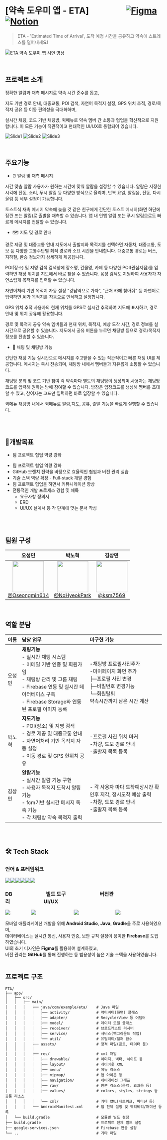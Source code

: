 # [약속 도우미 앱 - ETA]&nbsp;&nbsp;&nbsp;&nbsp;&nbsp;&nbsp;&nbsp;&nbsp;&nbsp;&nbsp;&nbsp;&nbsp;&nbsp;&nbsp;&nbsp;&nbsp;&nbsp;&nbsp;[![Figma](https://img.shields.io/badge/Figma-약속도우미앱-FF7262?style=for-the-badge&logo=figma&logoColor=white)](https://www.figma.com/design/00yGg5GKB3haVEu9ZZZyWh/%EC%95%BD%EC%86%8D%EB%8F%84%EC%9A%B0%EB%AF%B8%EC%95%B1?node-id=149-2&p=f&t=3bpw0sHgSvLQc0S7-0)[![Notion](https://img.shields.io/badge/Notion-약속도우미앱-000000?style=for-the-badge&logo=notion&logoColor=white)](https://www.notion.so/1d501448704d8000bb1dd712c8a95f23)

> ETA - 'Estimated Time of Arrival', 도착 예정 시간을 공유하고 약속에 스트레스를 덜어내세요!

[![ETA 약속 도우미 앱 시연 영상](https://raw.githubusercontent.com/Oseongmin614/ETA/main/thumbnail.png)](https://www.youtube.com/watch?v=Xjpf-naRuzE)
<br>


<br>


## 프로젝트 소개
정확한 알람과 재촉 메시지로 약속 시간 준수를 돕고,

지도 기반 경로 안내, 대중교통, POI 검색, 자연어 목적지 설정, GPS 위치 추적, 경로/목적지 공유 등 이동 편의성을 극대화하며,

실시간 채팅, 코드 기반 채팅방, 퀵메뉴로 약속 멤버 간 소통과 협업을 혁신적으로 지원합니다.
이 모든 기능이 직관적이고 현대적인 UI/UX로 통합되어 있습니다.

![Slide1](https://github.com/user-attachments/assets/eef59dea-d7ed-46d1-88c5-e9b75590b832)
![Slide2](https://github.com/user-attachments/assets/d4fe6c8e-ae4a-4d3c-b0f1-f3bef1e47b2e)
![Slide3](https://github.com/user-attachments/assets/7c85160c-9ecf-45db-a7a6-47bf10431f43)

<br>

## 주요기능

-  ⏰ 알람 및 재촉 메시지<br>

시간 맞춤 알람
사용자가 원하는 시간에 맞춰 알람을 설정할 수 있습니다.
알람은 지정한 시각에 진동, 소리, 푸시 알림 등 다양한 방식으로 울리며, 반복 요일, 알림음, 진동, 다시 울림 등 세부 설정이 가능합니다.

토스트식 재촉 메시지
약속에 늦을 것 같은 친구에게 간단한 토스트 메시지(화면 하단에 잠깐 뜨는 알림)로 출발을 재촉할 수 있습니다.
앱 내 인앱 알림 또는 푸시 알림으로도 빠르게 메시지를 전달할 수 있습니다.
<br>
- 🗺️ 지도 및 경로 안내<br>

경로 제공 및 대중교통 안내
지도에서 출발지와 목적지를 선택하면 자동차, 대중교통, 도보 등 다양한 교통수단별 최적 경로와 소요 시간을 안내합니다.
대중교통 경로는 버스, 지하철, 환승 정보까지 상세하게 제공됩니다.

POI(장소) 및 지명 검색
검색창에 장소명, 건물명, 카페 등 다양한 POI(관심지점)를 입력하면 해당 위치를 지도에서 바로 찾을 수 있습니다.
음성 검색도 지원하여 사용자가 자연스럽게 목적지를 입력할 수 있습니다.

자연어처리 기반 목적지 자동 설정
"강남역으로 가자", "근처 카페 찾아줘" 등 자연어로 입력하면 AI가 목적지를 자동으로 인식하고 설정합니다.

GPS 위치 추적
사용자의 현재 위치를 GPS로 실시간 추적하여 지도에 표시하고, 경로 안내 및 위치 공유에 활용합니다.

경로 및 목적지 공유
약속 멤버들과 현재 위치, 목적지, 예상 도착 시간, 경로 정보를 실시간으로 공유할 수 있습니다.
지도에서 공유 버튼을 누르면 채팅방 등으로 경로/목적지 정보를 전송할 수 있습니다.
<br>

- 💬 채팅 및 채팅방 기능<br>

간단한 채팅 기능
실시간으로 메시지를 주고받을 수 있는 직관적이고 빠른 채팅 UI를 제공합니다.
메시지는 즉시 전송되며, 채팅방 내에서 멤버들과 자유롭게 소통할 수 있습니다.

채팅방 분리 및 코드 기반 참여
각 약속마다 별도의 채팅방이 생성되며,사용자는 채팅방 코드를 입력해 원하는 방에 참여할 수 있습니다.
방장은 입장코드를 생성해 멤버를 초대할 수 있고, 참여자는 코드만 입력하면 바로 입장할 수 있습니다.

퀵메뉴
채팅방 내에서 퀵메뉴로 알람,지도, 공유, 출발 기능을 빠르게 실행할 수 있습니다.

  <br>
  <br>
  
## 🎯개발목표<br>

- 팀 프로젝트 협업 역량 강화
<ul>
  <li>팀 프로젝트 협업 역량 강화</li>
  <li>GitHub 브랜치 전략을 바탕으로 효율적인 협업과 버전 관리 실습</li>
  <li>기술 스택 역량 확장 - Full-stack 개발 경험</li>
  <li>팀 프로젝트 협업을 하면서 커뮤니케이션 향상</li>
  <li>
    전통적인 개발 프로세스 경험 및 체득
    <ul>
      <li>요구사항 정의서</li>
      <li>ERD</li>
      <li>UI/UX 설계서 등 각 단계에 맞는 문서 작성</li>
    </ul>
  </li>
</ul>

<br>
<br>

## 팀원 구성

<div align="center">

| **오성민** | **박노혁** | **김상민** |
| :------: |  :------: | :------: | 
| [<img src="https://avatars.githubusercontent.com/u/201106691?v=4" height=100 width=100><br/> @Oseongmin614](https://github.com/Oseongmin614) | [<img src="https://avatars.githubusercontent.com/u/201468248?v=4" height=100 width=100><br/> @NoHyeokPark](https://github.com/NoHyeokPark) | [<img src="https://avatars.githubusercontent.com/u/204567107?v=4" height=100 width=100><br/> @ksm7569](https://github.com/ksm7569) |

</div>

<br>


## 역할 분담

| 이름 | 담당 업무 | 미구현 기능 |
| :--- | :--- | :--- |
| 오성민 |**채팅기능** <br> - 실시간 채팅 시스템 <br> - 이메일 기반 인증 및 회원가입 <br> - 채팅방 관리 및 그룹 채팅 <br> - Firebase 연동 및 실시간 데이터베이스 구축 <br> - Firebase Storage와 연동된 프로필 이미지 등록 |<br> -채팅방 프로필사진추가<br>-마이페이지 화면 추가<br>├─프로필 사진 변경<br>├─비밀번호 변경기능<br>└─회원탈퇴<br>약속시간까지 남은 시간 계산|
| 박노혁 |**지도기능** <br> - POI(장소) 및 지명 검색 <br> - 경로 제공 및 대중교통 안내 <br> - 자연어처리 기반 목적지 자동 설정 <br> -  이동 경로 및 GPS 현위치 공유 |<br> -프로필 사진 위치 마커<br>-차량, 도보 경로 안내<br>-출발지 목록 등록|
| 김상민 |**알람기능** <br> - 실시간 알람 기능 구현 <br> - 사용자 목적지 도착시 알림 기능 <br>- fcm기반 실시간 메시지 독촉 기능 <br> - 각 채팅방 약속 목적지 출력 |<br> - 각 사용자 마다 도착예상시간 확인후 지각, 정시도착 예상 출력 <br> -차량, 도보 경로 안내<br>-출발지 목록 등록 |
<br>
<br>

## 🛠️ Tech Stack

### 언어 & 프레임워크
<img src="https://img.shields.io/badge/Android%20Studio-3DDC84?style=for-the-badge&logo=android-studio&logoColor=white"><img src="https://img.shields.io/badge/Java-ED8B00?style=for-the-badge&logo=openjdk&logoColor=white"><img src="https://img.shields.io/badge/python-3776AB?style=for-the-badge&logo=python&logoColor=white"><img src="https://img.shields.io/badge/fastapi-009688?style=for-the-badge&logo=fastapi&logoColor=white"><img src="https://img.shields.io/badge/uvicorn-222222?style=for-the-badge&logo=uvicorn&logoColor=white"><img src="https://img.shields.io/badge/huggingface-FFD21F?style=for-the-badge&logo=huggingface&logoColor=black">

### DB&nbsp;&nbsp;&nbsp;&nbsp;&nbsp;&nbsp;&nbsp;&nbsp;&nbsp;&nbsp;&nbsp;&nbsp;&nbsp;&nbsp;&nbsp;&nbsp;&nbsp;&nbsp;&nbsp;&nbsp;&nbsp;&nbsp;&nbsp;&nbsp;&nbsp;&nbsp;&nbsp;&nbsp;빌드 도구&nbsp;&nbsp;&nbsp;&nbsp;&nbsp;&nbsp;&nbsp;&nbsp;&nbsp;&nbsp;&nbsp;&nbsp;&nbsp;&nbsp;&nbsp;&nbsp;&nbsp;&nbsp;&nbsp;&nbsp;&nbsp;&nbsp;&nbsp;&nbsp;&nbsp;&nbsp;&nbsp;&nbsp;버전관리&nbsp;&nbsp;&nbsp;&nbsp;&nbsp;&nbsp;&nbsp;&nbsp;&nbsp;&nbsp;&nbsp;&nbsp;&nbsp;&nbsp;&nbsp;&nbsp;&nbsp;&nbsp;&nbsp;&nbsp;&nbsp;&nbsp;&nbsp;&nbsp;&nbsp;&nbsp;&nbsp;&nbsp;UI/UX
<img src="https://img.shields.io/badge/firebase-FFCA28?style=for-the-badge&logo=firebase&logoColor=white"> &nbsp;&nbsp;&nbsp;&nbsp;&nbsp;&nbsp;&nbsp;&nbsp;&nbsp;&nbsp;&nbsp;&nbsp;&nbsp;&nbsp;&nbsp;&nbsp;<img src="https://img.shields.io/badge/Gradle-02303A?style=for-the-badge&logo=gradle&logoColor=white">&nbsp;&nbsp;&nbsp;&nbsp;&nbsp;&nbsp;&nbsp;&nbsp;&nbsp;&nbsp;&nbsp;&nbsp;&nbsp;&nbsp;&nbsp;&nbsp;&nbsp;&nbsp;&nbsp;&nbsp;&nbsp;&nbsp;&nbsp;&nbsp;&nbsp;&nbsp;&nbsp;&nbsp;&nbsp;&nbsp; <img src="https://img.shields.io/badge/github-181717?style=for-the-badge&logo=github&logoColor=white">&nbsp;&nbsp;&nbsp;&nbsp;&nbsp;&nbsp;&nbsp;&nbsp;&nbsp;&nbsp;&nbsp;&nbsp;&nbsp;&nbsp;&nbsp;&nbsp;&nbsp;&nbsp;&nbsp;&nbsp;&nbsp;&nbsp;&nbsp;&nbsp;&nbsp;&nbsp;&nbsp;&nbsp;&nbsp;&nbsp;<img src="https://img.shields.io/badge/Figma-F24E1E?style=for-the-badge&logo=figma&logoColor=white">



모바일 애플리케이션 개발을 위해 **Android Studio**, **Java**, **Gradle**을 주로 사용하였으며, <br>
데이터베이스는 실시간 통신, 사용자 인증, 보안 규칙 설정이 용이한 **Firebase**를 도입하였습니다.<br>
UI의 초기 디자인은 **Figma**를 활용하여 설계하였고, <br>
버전 관리는 **GitHub**를 통해 진행하는 등 범용성이 높은 기술 스택을 사용하였습니다.
<br>
<br>


## 프로젝트 구조 
```
ETA/
├── app/
│   ├── src/
│   │   ├── main/
│   │   │   ├── java/com/example/eta/    # Java 파일
│   │   │   │   ├── activity/            # 액티비티(화면) 클래스
│   │   │   │   ├── adapter/             # RecyclerView 등 어댑터
│   │   │   │   ├── model/               # 데이터 모델 클래스
│   │   │   │   ├── receiver/            # 브로드캐스트 리시버
│   │   │   │   ├── service/             # 서비스(백그라운드 작업)
│   │   │   │   └── util/                # 유틸리티/헬퍼 함수
│   │   │   ├── assets/                  # 정적 파일(폰트, 데이터 등)
│   │   │   |
│   │   │   ├── res/                     # xml 파일
│   │   │   │   ├── drawable/            # 이미지, 벡터, 셰이프 등
│   │   │   │   ├── layout/              # 레이아웃 XML
│   │   │   │   ├── menu/                # 메뉴 리소스
│   │   │   │   ├── mipmap/              # 앱 아이콘 등
│   │   │   │   ├── navigation/          # 네비게이션 그래프
│   │   │   │   ├── raw/                 # 원본 리소스(음악, 효과음 등)
│   │   │   │   ├── values/              # colors, styles, strings 등 공통 리소스
│   │   │   │   └── xml/                 # 기타 XML(네트워크, 퍼미션 등)
│   │   │   └── AndroidManifest.xml      # 앱 전체 설정 및 액티비티/퍼미션 등록
│   └── build.gradle                     # 모듈별 빌드 설정
├── build.gradle                         # 프로젝트 전체 빌드 설정
├── google-services.json                 # Firebase 연동 설정
└── ..                                   # 기타 파일

```
